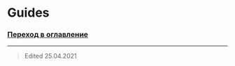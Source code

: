 # Guides

### [Переход в оглавление](https://github.com/Yukioru/guides/wiki)

-------------------

> Edited 25.04.2021
